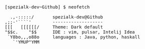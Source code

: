 <pre>

[spezialk-dev~Github] $ neofetch

  .,-:::::/       spezialk-dev@Github
,;;-'````'        -------------------
[[[   [[[[[[/     Theme: Dark default 
"$$c.    "$$      IDE : vim, pulsar, Intelij Idea 
 `Y8bo,,,o88o     languages : Java, python, haskall
   `'YMUP"YMM
</pre>
